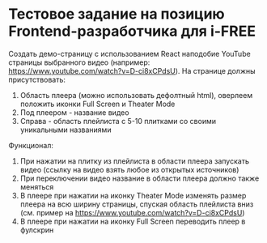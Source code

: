 # Тестовое задание на позицию Frontend-разработчика для i-FREE

Создать демо-страницу с использованием React наподобие YouTube страницы выбранного видео (например: https://www.youtube.com/watch?v=D-ci8xCPdsU). На странице должны присутствовать:

1. Область плеера (можно использовать дефолтный html), оверлеем положить иконки Full Screen и Theater Mode
2. Под плеером - название видео
3. Справа - область плейлиста с 5-10 плитками со своими уникальными названиями

Функционал:

1. При нажатии на плитку из плейлиста в области плеера запускать видео (ссылку на видео взять любое из открытых источников)
2. При переключении видео название в области плеера должно также меняться
3. В плеере при нажатии на иконку Theater Mode изменять размер плеера на всю ширину страницы, спуская область плейлиста вниз (см. пример на https://www.youtube.com/watch?v=D-ci8xCPdsU)
4. В плеере при нажатии на иконку Full Screen переводить плеер в фулскрин
